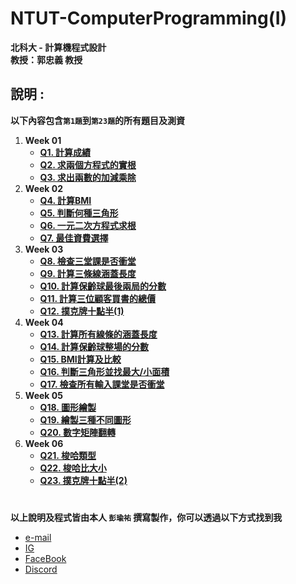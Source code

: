 # NTUT-ComputerProgramming(I)

**北科大 - 計算機程式設計**  
**教授：郭忠義 教授**  

## 說明 :

**以下內容包含`第1題`到`第23題`的所有題目及測資**

1. **Week 01**
    - **[Q1. 計算成績](questionDescription/q1.md)**
    - **[Q2. 求兩個方程式的實根](questionDescription/q2.md)**
    - **[Q3. 求出兩數的加減乘除](questionDescription/q3.md)**
2. **Week 02**
    - **[Q4. 計算BMI](questionDescription/q4.md)**
    - **[Q5. 判斷何種三角形](questionDescription/q5.md)**
    - **[Q6. 一元二次方程式求根](questionDescription/q6.md)**
    - **[Q7. 最佳資費選擇](questionDescription/q7.md)**
3. **Week 03**
    - **[Q8. 檢查三堂課是否衝堂](questionDescription/q8.md)**
    - **[Q9. 計算三條線涵蓋長度](questionDescription/q9.md)**
    - **[Q10. 計算保齡球最後兩局的分數](questionDescription/q10.md)**
    - **[Q11. 計算三位顧客買書的總價](questionDescription/q11.md)**
    - **[Q12. 撲克牌十點半(1)](questionDescription/q12.md)**
4. **Week 04**
    - **[Q13. 計算所有線條的涵蓋長度](questionDescription/q13.md)**
    - **[Q14. 計算保齡球整場的分數](questionDescription/q14.md)**
    - **[Q15. BMI計算及比較](questionDescription/q15.md)**
    - **[Q16. 判斷三角形並找最大/小面積](questionDescription/q16.md)**
    - **[Q17. 檢查所有輸入課堂是否衝堂](questionDescription/q17.md)**
5. **Week 05**
    - **[Q18. 圖形繪製](questionDescription/q18.md)**
    - **[Q19. 繪製三種不同圖形](questionDescription/q19.md)**
    - **[Q20. 數字矩陣翻轉](questionDescription/q20.md)**
6. **Week 06**
    - **[Q21. 梭哈類型](questionDescription/q21.md)**
    - **[Q22. 梭哈比大小](questionDescription/q22.md)**
    - **[Q23. 撲克牌十點半(2)](questionDescription/q23.md)**

# 

**以上說明及程式皆由本人 `彭瑜祐` 撰寫製作，你可以透過以下方式找到我**

+ [e-mail](mailto:breezekaka66@gmail.com)
+ [IG](https://www.instagram.com/breeze._.0816/)
+ [FaceBook](https://www.facebook.com/profile.php?id=100081836611463)
+ [Discord](https://discord.com/users/723871702228140053)
